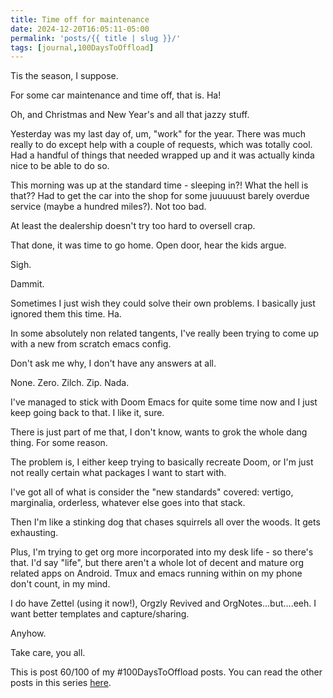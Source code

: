 ```yaml
---
title: Time off for maintenance
date: 2024-12-20T16:05:11-05:00
permalink: 'posts/{{ title | slug }}/'
tags: [journal,100DaysToOffload]
---
```

Tis the season, I suppose.

For some car maintenance and time off, that is. Ha!

Oh, and Christmas and New Year's and all that jazzy stuff.

Yesterday was my last day of, um, "work" for the year. There was much really to do except help with a couple of requests, which was totally cool. Had a handful of things that needed wrapped up and it was actually kinda nice to be able to do so.

This morning was up at the standard time - sleeping in?! What the hell is that?? Had to get the car into the shop for some juuuuust barely overdue service (maybe a hundred miles?). Not too bad.

At least the dealership doesn't try too hard to oversell crap.

That done, it was time to go home. Open door, hear the kids argue.

Sigh.

Dammit.

Sometimes I just wish they could solve their own problems. I basically just ignored them this time. Ha.

In some absolutely non related tangents, I've really been trying to come up with a new from scratch emacs config.

Don't ask me why, I don't have any answers at all.

None. Zero. Zilch. Zip. Nada.

I've managed to stick with Doom Emacs for quite some time now and I just keep going back to that. I like it, sure.

There is just part of me that, I don't know, wants to grok the whole dang thing. For some reason.

The problem is, I either keep trying to basically recreate Doom, or I'm just not really certain what packages I want to start with. 

I've got all of what is consider the "new standards" covered: vertigo, marginalia, orderless, whatever else goes into that stack.

Then I'm like a stinking dog that chases squirrels all over the woods. It gets exhausting.

Plus, I'm trying to get org more incorporated into my desk life - so there's that. I'd say "life", but there aren't a whole lot of decent and mature org related apps on Android. Tmux and emacs running within on my phone don't count, in my mind.

I do have Zettel (using it now!), Orgzly Revived and OrgNotes...but....eeh. I want better templates and capture/sharing.

Anyhow.

Take care, you all.

This is post 60/100 of my #100DaysToOffload posts. You can read the other posts in this series [here](/tags/100daystooffload).